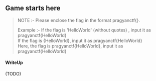 ## Game starts here

> NOTE :- Please enclose the flag in the format pragyanctf{<flag>}.
> 
> Example :- If the flag is 'HelloWorld' (without quotes) , input it as pragyanctf{HelloWorld} <br>
> If the flag is {HelloWorld}, input it as pragyanctf{HelloWorld} <br>
> Here, the flag is pragyanctf{HelloWorld}, input it as pragyanctf{HelloWorld} 

#### WriteUp

(TODO)
